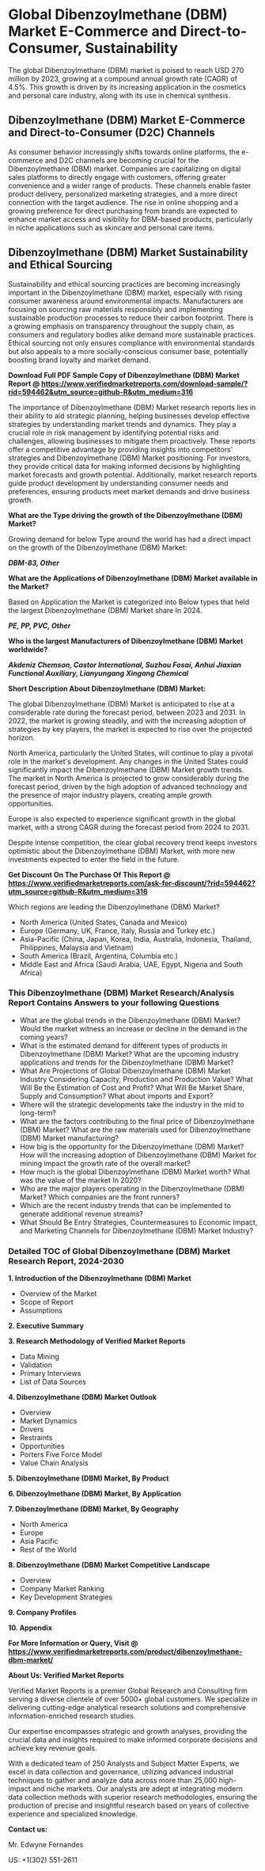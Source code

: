 <h1>Global Dibenzoylmethane (DBM) Market E-Commerce and Direct-to-Consumer, Sustainability</h1><p class=""><p>The global Dibenzoylmethane (DBM) market is poised to reach USD 270 million by 2023, growing at a compound annual growth rate (CAGR) of 4.5%. This growth is driven by its increasing application in the cosmetics and personal care industry, along with its use in chemical synthesis.</p><h2>Dibenzoylmethane (DBM) Market E-Commerce and Direct-to-Consumer (D2C) Channels</h2><p>As consumer behavior increasingly shifts towards online platforms, the e-commerce and D2C channels are becoming crucial for the Dibenzoylmethane (DBM) market. Companies are capitalizing on digital sales platforms to directly engage with customers, offering greater convenience and a wider range of products. These channels enable faster product delivery, personalized marketing strategies, and a more direct connection with the target audience. The rise in online shopping and a growing preference for direct purchasing from brands are expected to enhance market access and visibility for DBM-based products, particularly in niche applications such as skincare and personal care items.</p><h2>Dibenzoylmethane (DBM) Market Sustainability and Ethical Sourcing</h2><p>Sustainability and ethical sourcing practices are becoming increasingly important in the Dibenzoylmethane (DBM) market, especially with rising consumer awareness around environmental impacts. Manufacturers are focusing on sourcing raw materials responsibly and implementing sustainable production processes to reduce their carbon footprint. There is a growing emphasis on transparency throughout the supply chain, as consumers and regulatory bodies alike demand more sustainable practices. Ethical sourcing not only ensures compliance with environmental standards but also appeals to a more socially-conscious consumer base, potentially boosting brand loyalty and market demand.</p></p><p class=""><strong>Download Full PDF Sample Copy of Dibenzoylmethane (DBM) Market Report @ <a href="https://www.verifiedmarketreports.com/download-sample/?rid=594462&utm_source=github-R&utm_medium=316" target="_blank">https://www.verifiedmarketreports.com/download-sample/?rid=594462&utm_source=github-R&utm_medium=316</a></strong></p><p>The importance of&nbsp;Dibenzoylmethane (DBM) Market research reports lies in their ability to aid strategic planning, helping businesses develop effective strategies by understanding market trends and dynamics. They play a crucial role in risk management by identifying potential risks and challenges, allowing businesses to mitigate them proactively. These reports offer a competitive advantage by providing insights into competitors' strategies and Dibenzoylmethane (DBM) Market positioning. For investors, they provide critical data for making informed decisions by highlighting market forecasts and growth potential. Additionally, market research reports guide product development by understanding consumer needs and preferences, ensuring products meet market demands and drive business growth.</p><p><strong>What are the&nbsp;Type driving the growth of the Dibenzoylmethane (DBM) Market?</strong></p><p id="" class="">Growing demand for below Type around the world has had a direct impact on the growth of the Dibenzoylmethane (DBM) Market:</p><p class=""><em><strong>DBM-83, Other</strong></em></p><p class=""><strong>What are the&nbsp;Applications&nbsp;of Dibenzoylmethane (DBM) Market available in the Market?</strong></p><p id="" class="">Based on Application the Market is categorized into Below types that held the largest Dibenzoylmethane (DBM) Market share In 2024.</p><p class=""><em><strong>PE, PP, PVC, Other</strong></em></p><p class=""><strong>Who is the largest Manufacturers of Dibenzoylmethane (DBM) Market worldwide?</strong></p><p><em><strong>Akdeniz Chemson, Castor International, Suzhou Fosai, Anhui Jiaxian Functional Auxiliary, Lianyungang Xingang Chemical</strong></em></p><p id="" class=""><strong>Short Description About Dibenzoylmethane (DBM) Market:</strong></p><p>The global Dibenzoylmethane (DBM) Market is anticipated to rise at a considerable rate during the forecast period, between 2023 and 2031. In 2022, the market is growing steadily, and with the increasing adoption of strategies by key players, the market is expected to rise over the projected horizon.</p><p>North America, particularly the United States, will continue to play a pivotal role in the market's development. Any changes in the United States could significantly impact the Dibenzoylmethane (DBM) Market growth trends. The market in North America is projected to grow considerably during the forecast period, driven by the high adoption of advanced technology and the presence of major industry players, creating ample growth opportunities.</p><p>Europe is also expected to experience significant growth in the global market, with a strong CAGR during the forecast period from 2024 to 2031.</p><p>Despite intense competition, the clear global recovery trend keeps investors optimistic about the Dibenzoylmethane (DBM) Market, with more new investments expected to enter the field in the future.</p><p id="" class=""><strong>Get Discount On The Purchase Of This Report @ <a href="https://www.verifiedmarketreports.com/ask-for-discount/?rid=594462?utm_source=github-R&utm_medium=316" target="_blank">https://www.verifiedmarketreports.com/ask-for-discount/?rid=594462?utm_source=github-R&utm_medium=316</a></strong></p><p class="">Which regions are leading the Dibenzoylmethane (DBM) Market?</p><ul><li>North America (United States, Canada and Mexico)</li><li>Europe (Germany, UK, France, Italy, Russia and Turkey etc.)</li><li>Asia-Pacific (China, Japan, Korea, India, Australia, Indonesia, Thailand, Philippines, Malaysia and Vietnam)</li><li>South America (Brazil, Argentina, Columbia etc.)</li><li>Middle East and Africa (Saudi Arabia, UAE, Egypt, Nigeria and South Africa)</li></ul><h3 id="" class="">This Dibenzoylmethane (DBM) Market Research/Analysis Report Contains Answers to your following Questions</h3><ul><li>What are the global trends in the Dibenzoylmethane (DBM) Market? Would the market witness an increase or decline in the demand in the coming years?</li><li>What is the estimated demand for different types of products in Dibenzoylmethane (DBM) Market? What are the upcoming industry applications and trends for the Dibenzoylmethane (DBM) Market?</li><li>What Are Projections of Global Dibenzoylmethane (DBM) Market Industry Considering Capacity, Production and Production Value? What Will Be the Estimation of Cost and Profit? What Will Be Market Share, Supply and Consumption? What about imports and Export?</li><li>Where will the strategic developments take the industry in the mid to long-term?</li><li>What are the factors contributing to the final price of Dibenzoylmethane (DBM) Market? What are the raw materials used for Dibenzoylmethane (DBM) Market manufacturing?</li><li>How big is the opportunity for the Dibenzoylmethane (DBM) Market? How will the increasing adoption of Dibenzoylmethane (DBM) Market for mining impact the growth rate of the overall market?</li><li>How much is the global Dibenzoylmethane (DBM) Market worth? What was the value of the market In 2020?</li><li>Who are the major players operating in the Dibenzoylmethane (DBM) Market? Which companies are the front runners?</li><li>Which are the recent industry trends that can be implemented to generate additional revenue streams?</li><li>What Should Be Entry Strategies, Countermeasures to Economic Impact, and Marketing Channels for Dibenzoylmethane (DBM) Market Industry?</li></ul><h3 id="" class="">Detailed TOC of Global Dibenzoylmethane (DBM) Market Research Report, 2024-2030</h3><p id="" class=""><strong>1. Introduction of the Dibenzoylmethane (DBM) Market</strong></p><ul><li>Overview of the Market</li><li>Scope of Report</li><li>Assumptions</li></ul><p id="" class=""><strong>2. Executive Summary</strong></p><p id="" class=""><strong>3. Research Methodology of Verified Market Reports</strong></p><ul><li>Data Mining</li><li>Validation</li><li>Primary Interviews</li><li>List of Data Sources</li></ul><p id="" class=""><strong>4. Dibenzoylmethane (DBM) Market Outlook</strong></p><ul><li>Overview</li><li>Market Dynamics</li><li>Drivers</li><li>Restraints</li><li>Opportunities</li><li>Porters Five Force Model</li><li>Value Chain Analysis</li></ul><p id="" class=""><strong>5. Dibenzoylmethane (DBM) Market, By Product</strong></p><p id="" class=""><strong>6. Dibenzoylmethane (DBM) Market, By Application</strong></p><p id="" class=""><strong>7. Dibenzoylmethane (DBM) Market, By Geography</strong></p><ul><li>North America</li><li>Europe</li><li>Asia Pacific</li><li>Rest of the World</li></ul><p id="" class=""><strong>8. Dibenzoylmethane (DBM) Market Competitive Landscape</strong></p><ul><li>Overview</li><li>Company Market Ranking</li><li>Key Development Strategies</li></ul><p id="" class=""><strong>9. Company Profiles</strong></p><p id="" class=""><strong>10. Appendix</strong></p><p id="" class=""><strong>For More Information or Query, Visit @ <a href="https://www.verifiedmarketreports.com/product/dibenzoylmethane-dbm-market/" target="_blank">https://www.verifiedmarketreports.com/product/dibenzoylmethane-dbm-market/</a></strong></p><p id="" class=""><strong>About Us: Verified Market Reports</strong></p><p id="" class="">Verified Market Reports is a premier Global Research and Consulting firm serving a diverse clientele of over 5000+ global customers. We specialize in delivering cutting-edge analytical research solutions and comprehensive information-enriched research studies.</p><p id="" class="">Our expertise encompasses strategic and growth analyses, providing the crucial data and insights required to make informed corporate decisions and achieve key revenue goals.</p><p id="" class="">With a dedicated team of 250 Analysts and Subject Matter Experts, we excel in data collection and governance, utilizing advanced industrial techniques to gather and analyze data across more than 25,000 high-impact and niche markets. Our analysts are adept at integrating modern data collection methods with superior research methodologies, ensuring the production of precise and insightful research based on years of collective experience and specialized knowledge.</p><p id="" class=""><strong>Contact us:</strong></p><p id="" class="">Mr. Edwyne Fernandes</p><p id="" class="">US: +1(302) 551-2611</p>